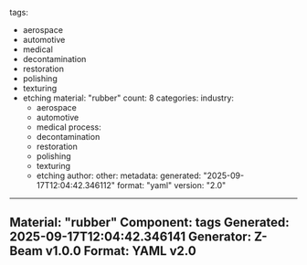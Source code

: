 tags:
  - aerospace
  - automotive
  - medical
  - decontamination
  - restoration
  - polishing
  - texturing
  - etching
material: "rubber"
count: 8
categories:
  industry:
    - aerospace
    - automotive
    - medical
  process:
    - decontamination
    - restoration
    - polishing
    - texturing
    - etching
  author:
  other:
metadata:
  generated: "2025-09-17T12:04:42.346112"
  format: "yaml"
  version: "2.0"

---
Material: "rubber"
Component: tags
Generated: 2025-09-17T12:04:42.346141
Generator: Z-Beam v1.0.0
Format: YAML v2.0
---